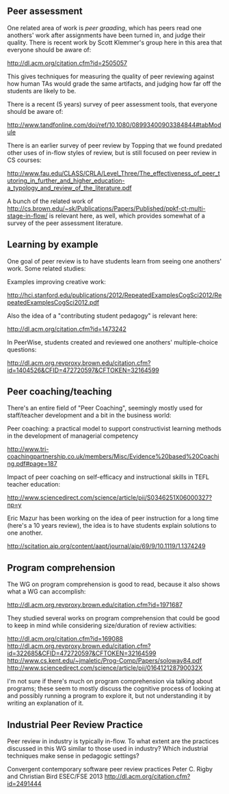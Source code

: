 ## Peer assessment

One related area of work is _peer graading_, which has peers read one
anothers' work after assignments have been turned in, and judge their quality.
There is recent work by Scott Klemmer's group here in this area that everyone
should be aware of:

http://dl.acm.org/citation.cfm?id=2505057

This gives techniques for measuring the quality of peer reviewing against how
human TAs would grade the same artifacts, and judging how far off the students
are likely to be.

There is a recent (5 years) survey of peer assessment tools, that everyone
should be aware of:

http://www.tandfonline.com/doi/ref/10.1080/08993400903384844#tabModule

There is an earlier survey of peer review by Topping that we found predated
other uses of in-flow styles of review, but is still focused on peer review in
CS courses:

http://www.fau.edu/CLASS/CRLA/Level_Three/The_effectiveness_of_peer_tutoring_in_further_and_higher_education-a_typology_and_review_of_the_literature.pdf


A bunch of the related work of
http://cs.brown.edu/~sk/Publications/Papers/Published/ppkf-ct-multi-stage-in-flow/
is relevant here, as well, which provides somewhat of a survey of the peer
assessment literature.


## Learning by example

One goal of peer review is to have students learn from seeing one anothers'
work.  Some related studies:

Examples improving creative work:

http://hci.stanford.edu/publications/2012/RepeatedExamplesCogSci2012/RepeatedExamplesCogSci2012.pdf

Also the idea of a "contributing student pedagogy" is relevant here:

http://dl.acm.org/citation.cfm?id=1473242

In PeerWise, students created and reviewed one anothers' multiple-choice
questions:

http://dl.acm.org.revproxy.brown.edu/citation.cfm?id=1404526&CFID=472720597&CFTOKEN=32164599



## Peer coaching/teaching

There's an entire field of "Peer Coaching", seemingly mostly used for
staff/teacher development and a bit in the business world:

Peer coaching: a practical model to support constructivist learning methods in the development of managerial competency

http://www.tri-coachingpartnership.co.uk/members/Misc/Evidence%20based%20Coaching.pdf#page=187

Impact of peer coaching on self-efficacy and instructional skills in TEFL teacher education:

http://www.sciencedirect.com/science/article/pii/S0346251X06000327?np=y




Eric Mazur has been working on the idea of peer instruction for a long time
(here's a 10 years review), the idea is to have students explain solutions to
one another.

http://scitation.aip.org/content/aapt/journal/ajp/69/9/10.1119/1.1374249



## Program comprehension

The WG on program comprehension is good to read, because it also shows what a
WG can accomplish:

http://dl.acm.org.revproxy.brown.edu/citation.cfm?id=1971687

They studied several works on program comprehension that could be good to keep
in mind while considering size/duration of review activities:

http://dl.acm.org/citation.cfm?id=169088
http://dl.acm.org.revproxy.brown.edu/citation.cfm?id=322685&CFID=472720597&CFTOKEN=32164599
http://www.cs.kent.edu/~jmaletic/Prog-Comp/Papers/soloway84.pdf
http://www.sciencedirect.com/science/article/pii/016412128790032X

I'm not sure if there's much on program comprehension via talking about
programs; these seem to mostly discuss the cognitive process of looking at and
possibly running a program to explore it, but not understanding it by writing
an explanation of it.

## Industrial Peer Review Practice

Peer review in industry is typically in-flow.  To what extent are the practices discussed in this WG similar to those used in industry?  Which industrial techniques make sense in pedagogic settings?

Convergent contemporary software peer review practices
Peter C. Rigby and Christian Bird
ESEC/FSE 2013
http://dl.acm.org/citation.cfm?id=2491444

